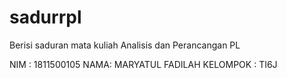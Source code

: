 # sadurrpl
Berisi saduran mata kuliah Analisis dan Perancangan PL

NIM : 1811500105
NAMA: MARYATUL FADILAH
KELOMPOK : TI6J
